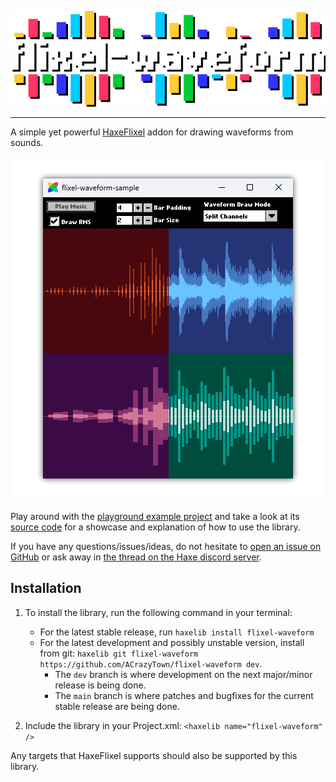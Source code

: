 <p align="center">
    <img src="images/logo.png" />
</p>

---

A simple yet powerful [HaxeFlixel](https://haxeflixel.com/) addon for drawing waveforms from sounds.

<p align="center">
    <img src="images/flxwaveform-showcase.png" />
</p>

Play around with the [playground example project](https://acrazytown.github.io/flixel-waveform/) and take a look at its [source code](https://github.com/ACrazyTown/flixel-waveform/tree/main/samples/playground) for a showcase and explanation of how to use the library.

If you have any questions/issues/ideas, do not hesitate to [open an issue on GitHub](https://github.com/ACrazyTown/flixel-waveform/issues/new) or ask away in [the thread on the Haxe discord server](https://discord.com/channels/162395145352904705/1340696952748376075).

## Installation 

1. To install the library, run the following command in your terminal:
    - For the latest stable release, run `haxelib install flixel-waveform`
    - For the latest development and possibly unstable version, install from git: `haxelib git flixel-waveform https://github.com/ACrazyTown/flixel-waveform dev`.
        - The `dev` branch is where development on the next major/minor release is being done.
        - The `main` branch is where patches and bugfixes for the current stable release are being done.

2. Include the library in your Project.xml: `<haxelib name="flixel-waveform" />`

Any targets that HaxeFlixel supports should also be supported by this library.
